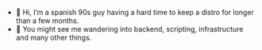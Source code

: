 - 👋 Hi, I’m a spanish 90s guy having a hard time to keep a distro for longer than a few months.
- 👀 You might see me wandering into backend, scripting, infrastructure and many other things.

<!---
luisjodiez/luisjodiez is a ✨ special ✨ repository because its `README.md` (this file) appears on your GitHub profile.
You can click the Preview link to take a look at your changes.
--->
